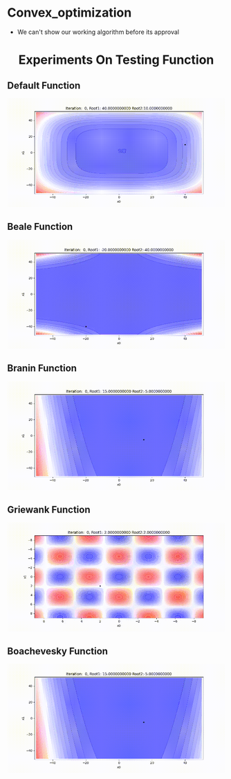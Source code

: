 # Convex_optimization
* We can't show our working algorithm before its approval

<h1 align="center">Experiments On Testing Function</h1>   



## Default Function
![](https://github.com/shiv2398/Convex_optimization/blob/master/convergence_gif/plot_convergence.gif)
## Beale Function
![](https://github.com/shiv2398/Convex_optimization/blob/master/convergence_gif/Beale_function.gif)

## Branin Function
![](https://github.com/shiv2398/Convex_optimization/blob/master/convergence_gif/Branin_function.gif)

## Griewank Function
![](https://github.com/shiv2398/Convex_optimization/blob/master/convergence_gif/Griewank1.gif)

## Boachevesky Function
![](https://github.com/shiv2398/Convex_optimization/blob/master/convergence_gif/Boachevesky.gif)
